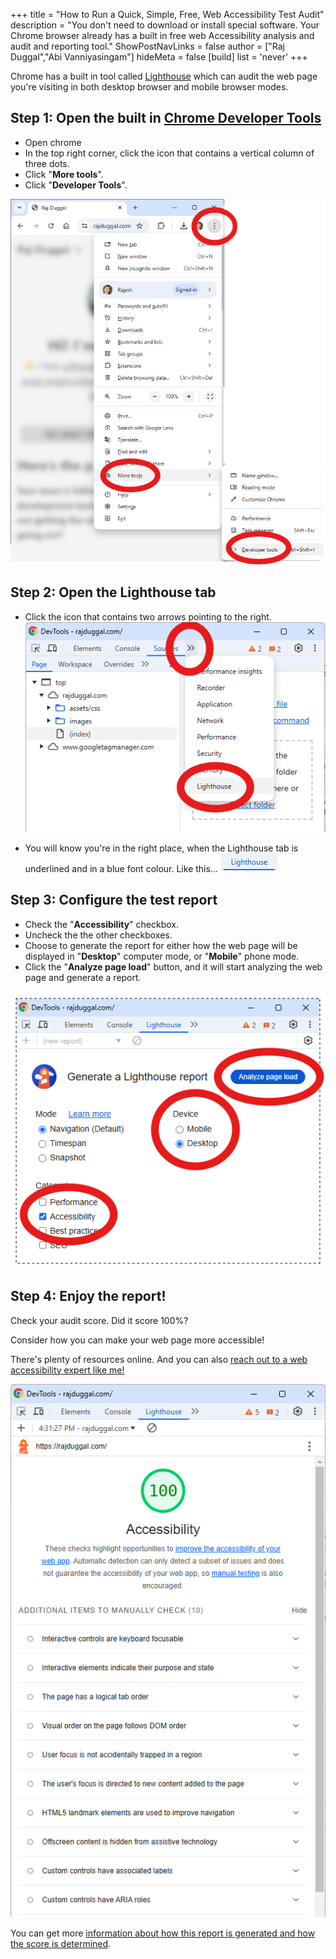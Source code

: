 +++
title = "How to Run a Quick, Simple, Free, Web Accessibility Test Audit"
description = "You don't need to download or install special software. Your Chrome browser already has a built in free web Accessibility analysis and audit and reporting tool."
ShowPostNavLinks = false
author = ["Raj Duggal","Abi Vanniyasingam"]
hideMeta = false
[build]
    list = 'never'
+++

Chrome has a built in tool called [Lighthouse](https://developer.chrome.com/docs/lighthouse/overview) which can audit the web page you're visiting in both desktop browser and mobile browser modes.


## Step 1: Open the built in [Chrome Developer Tools](https://developer.chrome.com/docs/devtools)

* Open chrome
* In the top right corner, click the icon that contains a vertical column of three dots.
* Click "__More tools__".
* Click "__Developer Tools__".

![developer-tools](developer-tools.png)

## Step 2: Open the Lighthouse tab 

* Click the icon that contains two arrows pointing to the right.
![lighthouse](lighthouse.png)

* You will know you're in the right place, when the Lighthouse tab is underlined and in a blue font colour. Like this...
![lighthouse-tab](lighthouse-tab.png)

## Step 3: Configure the test report

* Check the "__Accessibility__" checkbox.
* Uncheck the the other checkboxes.
* Choose to generate the report for either how the web page will be displayed in "__Desktop__" computer mode, or "__Mobile__" phone mode.
* Click the "__Analyze page load__" button, and it will start analyzing the web page and generate a report.

![report](report.png)

## Step 4: Enjoy the report!

Check your audit score. Did it score 100%?

Consider how you can make your web page more accessible!

There's plenty of resources online. And you can also [reach out to a web accessibility expert like me!](https://clarity.fm/rajduggal/precall/free)

![result](result.png)

You can get more [information about how this report is generated and how the score is determined](https://developer.chrome.com/docs/lighthouse/accessibility/scoring).

